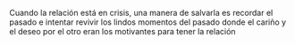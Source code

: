 Cuando la relación está en crisis, una manera de salvarla es recordar el pasado e intentar revivir los lindos momentos del pasado donde el cariño y el deseo por el otro eran los motivantes para tener la relación 
